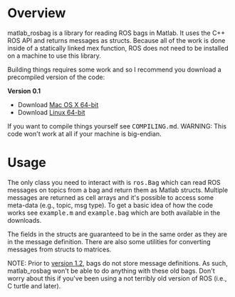 # Overview

matlab_rosbag is a library for reading ROS bags in Matlab.  It uses the C++ ROS API and returns messages as structs.  Because all of the work is done inside of a statically linked mex function, ROS does not need to be installed on a machine to use this library.

Building things requires some work and so I recommend you download a precompiled version of the code:

<b>Version 0.1</b>
 - Download [Mac OS X 64-bit](http://www.seas.upenn.edu/~bcharrow/media/code/matlab_rosbag-0.1-mac64.zip)
 - Download [Linux 64-bit](http://www.seas.upenn.edu/~bcharrow/media/code/matlab_rosbag-0.1-linux64.zip)

If you want to compile things yourself see <tt>COMPILING.md</tt>.  WARNING: This code won't work at all if your machine is big-endian.

# Usage

The only class you need to interact with is <tt>ros.Bag</tt> which can read ROS messages on topics from a bag and return them as Matlab structs.  Multiple messages are returned as cell arrays and it's possible to access some meta-data (e.g., topic, msg type). To get a basic idea of how the code works see <tt>example.m</tt> and <tt>example.bag</tt> which are both available in the downloads.

The fields in the structs are guaranteed to be in the same order as they are in the message definition.  There are also some utilities for converting messages from structs to matrices.

NOTE: Prior to [version 1.2](http://www.ros.org/wiki/Bags/Format/1.2), bags do not store message definitions.  As such, matlab_rosbag won't be able to do anything with these old bags.  Don't worry about this if you've been using a not terribly old version of ROS (i.e., C turtle and later).
